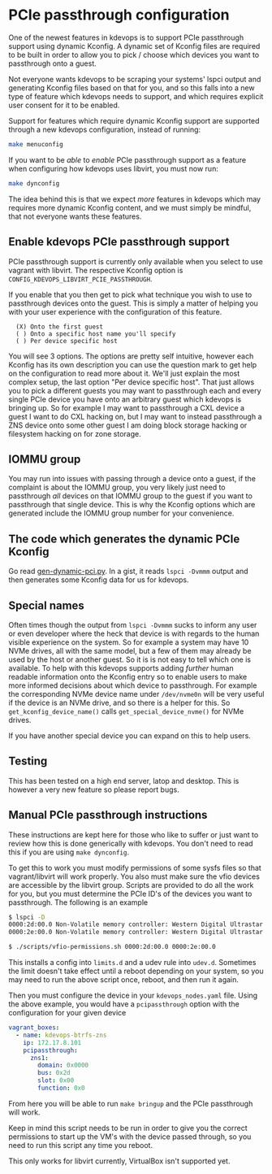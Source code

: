 # PCIe passthrough configuration

One of the newest features in kdevops is to support PCIe passthrough support
using dynamic Kconfig. A dynamic set of Kconfig files are required to be
built in order to allow you to pick / choose which devices you want to
passthrough onto a guest.

Not everyone wants kdevops to be scraping your systems' lspci output and
generating Kconfig files based on that for you, and so this falls into a new
type of feature which kdevops needs to support, and which requires explicit
user consent for it to be enabled.

Support for features which require dynamic Kconfig support are supported
through a new kdevops configuration, instead of running:

```bash
make menuconfig
```

If you want to be *able* to *enable* PCIe passthrough support as a feature
when configuring how kdevops uses libvirt, you must now run:

```bash
make dynconfig
```

The idea behind this is that we expect *more* features in kdevops which may
requires more dynamic Kconfig content, and we must simply be mindful, that
not everyone wants these features.

## Enable kdevops PCIe passthrough support

PCIe passthrough support is currently only available when you select to
use vagrant with libvirt. The respective Kconfig option is
`CONFIG_KDEVOPS_LIBVIRT_PCIE_PASSTHROUGH`.

If you enable that you then get to pick what technique you wish to use to
passthrough devices onto the guest. This is simply a matter of helping
you with your user experience with the configuration of this feature.

```
  (X) Onto the first guest
  ( ) Onto a specific host name you'll specify
  ( ) Per device specific host
```

You will see 3 options. The options are pretty self intuitive, however
each Kconfig has its own description you can use the question mark to get
help on the configuration to read more about it. We'll just explain the
most complex setup, the last option "Per device specific host". That
just allows you to pick a different guests you may want to passthrough
each and every single PCIe device you have onto an arbitrary guest
which kdevops is bringing up. So for example I may want to passthrough
a CXL device a guest I want to do CXL hacking on, but I may want to
instead passthrough a ZNS device onto some other guest I am doing block
storage hacking or filesystem hacking on for zone storage.

## IOMMU group

You may run into issues with passing through a device onto a guest,
if the complaint is about the IOMMU group, you very likely just need
to passthrough *all* devices on that IOMMU group to the guest if you
want to passthrough that single device. This is why the Kconfig options
which are generated include the IOMMU group number for your convenience.

## The code which generates the dynamic PCIe Kconfig

Go read [gen-dynamic-pci.py](playbooks/python/workflows/dynamic-kconfig/gen-dynamic-pci.py).
In a gist, it reads `lspci -Dvmmm` output and then generates some Kconfig data
for us for kdevops.

## Special names

Often times though the output from `lspci -Dvmmm` sucks to inform any user
or even developer where the heck that device is with regards to the human
visible experience on the system. So for example a system may have 10 NVMe
drives, all with the same model, but a few of them may already be used by
the host or another guest. So it is is not easy to tell which one is available.
To help with this kdevops supports adding *further* human readable information
onto the Kconfig entry so to enable users to make more informed decisions about
which device to passthrough. For example the corresponding NVMe device name
under `/dev/nvme0n` will be very useful if the device is an NVMe drive, and so
there is a helper for this. So `get_kconfig_device_name()` calls
`get_special_device_nvme()` for NVMe drives.

If you have another special device you can expand on this to help users.

## Testing

This has been tested on a high end server, latop and desktop.
This is however a very new feature so please report bugs.

## Manual PCIe passthrough instructions

These instructions are kept here for those who like to suffer or just want
to review how this is done generically with kdevops. You don't need to read
this if you are using `make dynconfig`.

To get this to work you must modify permissions of some sysfs files so that
vagrant/libvirt will work properly.  You also must make sure the vfio devices
are accessible by the libvirt group.  Scripts are provided to do all the work
for you, but you must determine the PCIe ID's of the devices you want to
passthrough.  The following is an example

```bash
$ lspci -D
0000:2d:00.0 Non-Volatile memory controller: Western Digital Ultrastar DC ZN540 ZNS NVMe SSD
0000:2e:00.0 Non-Volatile memory controller: Western Digital Ultrastar DC ZN540 ZNS NVMe SSD

$ ./scripts/vfio-permissions.sh 0000:2d:00.0 0000:2e:00.0
```

This installs a config into `limits.d` and a udev rule into `udev.d`. Sometimes
the limit doesn't take effect until a reboot depending on your system, so you
may need to run the above script once, reboot, and then run it again.

Then you must configure the device in your `kdevops_nodes.yaml` file. Using the
above example, you would have a `pcipassthrough` option with the configuration
for your given device

```yaml
vagrant_boxes:
  - name: kdevops-btrfs-zns
    ip: 172.17.8.101
    pcipassthrough:
      zns1:
        domain: 0x0000
        bus: 0x2d
        slot: 0x00
        function: 0x0
```

From here you will be able to run `make bringup` and the PCIe passthrough will
work.

Keep in mind this script needs to be run in order to give you the correct
permissions to start up the VM's with the device passed through, so you need to
run this script any time you reboot.

This only works for libvirt currently, VirtualBox isn't supported yet.
